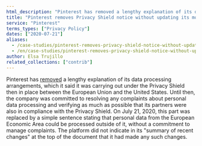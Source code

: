 ```yaml
---
html_description: "Pinterest has removed a lengthy explanation of its data processing arrangements, which it said it was carrying out under the Privacy Shield then in place between the European Union and the United States."
title: "Pinterest removes Privacy Shield notice without updating its modification date"
service: "Pinterest"
terms_types: ["Privacy Policy"]
dates: ["2020-07-21"]
aliases:
  - /case-studies/pinterest-removes-privacy-shield-notice-without-updating-its-modification-date/
  - /en/case-studies/pinterest-removes-privacy-shield-notice-without-updating-its-modification-date/
author: Elsa Trujillo
related_collections: ["contrib"]
---
```


Pinterest has <a target="_blank" rel="noopener" href="https://github.com/ambanum/CGUs-data/commit/a53e891ba">removed</a> a lengthy explanation of its data processing arrangements, which it said it was carrying out under the Privacy Shield then in place between the European Union and the United States. Until then, the company was committed to resolving any complaints about personal data processing and verifying as much as possible that its partners were also in compliance with the Privacy Shield. On July 21, 2020, this part was replaced by a simple sentence stating that personal data from the European Economic Area could be processed outside of it, without a commitment to manage complaints. The platform did not indicate in its "summary of recent changes" at the top of the document that it had made any such changes.
